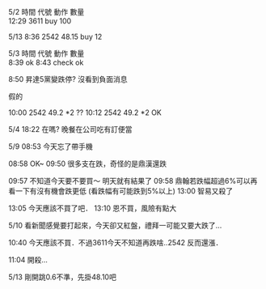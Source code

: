 5/2
時間  代號  動作  數量  
12:29 3611 buy 100

5/13
8:36 2542 48.15 buy 12 

5/3
時間  代號  動作  數量  
8:39 ok
8:43 check ok

8:50 昇達5黨變跌停? 沒看到負面消息

假的

10:00 2542 49.2 *2 ??
10:12 2542 49.2 *2 OK

5/4
18:22 在嗎?
晚餐在公司吃有訂便當

5/9
08:53 今天忘了帶手機

08:58 OK~
09:50 很多支在跌，奇怪的是鼎漢還跌

09:57 不知道今天要不要買～ 明天就有結果了
09:58 鼎翰若跌幅超過6%可以再看一下有沒有機會跌更低 (看跌幅有可能跌到5%以上)
13:00 智易又殺了

13:05 今天應該不買了吧．
13:10 恩不買，風險有點大

5/10
看新聞感覺要打起來，今天卻又紅盤，禮拜一可能又要大跌了...

10:40 今天應該不買．不過3611今天不知道再跌啥..2542 反而還漲．

11:04 開殺...

5/13
剛開跳0.6不準，先掛48.10吧


